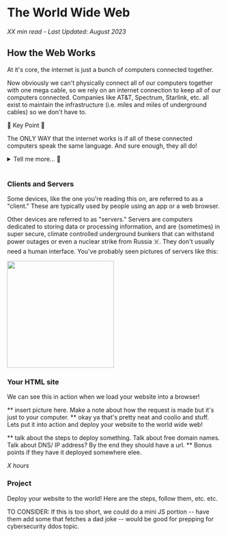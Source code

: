 # The World Wide Web

_XX min read - Last Updated: August 2023_

## How the Web Works

At it's core, the internet is just a bunch of computers connected together. 

Now obviously we can't physically connect all of our computers together with one mega cable, so we rely on an internet connection to keep all of our computers connected. Companies like AT&T, Spectrum, Starlink, etc. all exist to maintain the infrastructure (i.e. miles and miles of underground cables) so we don't have to.

🔑 Key Point 🔑

The ONLY WAY that the internet works is if all of these connected computers speak the same language. And sure enough, they all do! 

<details>
    <summary>
        Tell me more... 🧐
    </summary>
    For those that are interested, it's called Hypertext Transfer Protocol (http). Additionally, Transmission Control Protocol and Internet Protocol are communication protocols that define how data should travel across between computers. You may promptly forget this infromation 😶‍🌫️
</details>

<br />

### Clients and Servers

Some devices, like the one you're reading this on, are referred to as a "client." These are typically used by people using an app or a web browser.

Other devices are referred to as "servers." Servers are computers dedicated to storing data or processing information, and are (sometimes) in super secure, climate controlled underground bunkers that can withstand power outages or even a nuclear strike from Russia ☠️. They don't usually need a human interface. You've probably seen pictures of servers like this:

<img height="250" src="https://servers.asus.com/upload/images/2023/01-10/962b7173e55240c181f3ca512c1ec25d.jpg">

### Your HTML site
We can see this in action when we load your website into a browser!

** insert picture here. Make a note about how the request is made but it's just to your computer.
** okay ya that's pretty neat and coolio and stuff. Lets put it into action and deploy your website to the world wide web!

** talk about the steps to deploy something. Talk about free domain names. Talk about DNS/ IP address? By the end they should have a url.
** Bonus points if they have it deployed somewhere elee.

_X hours_

### Project
Deploy your website to the world! Here are the steps, follow them, etc. etc.





TO CONSIDER: If this is too short, we could do a mini JS portion -- have them add some that fetches a dad joke -- would be good for prepping for cybersecurity ddos topic.
